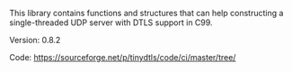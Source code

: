 This library contains functions and structures that can help
constructing a single-threaded UDP server with DTLS support in
C99.

Version: 0.8.2

Code: https://sourceforge.net/p/tinydtls/code/ci/master/tree/
